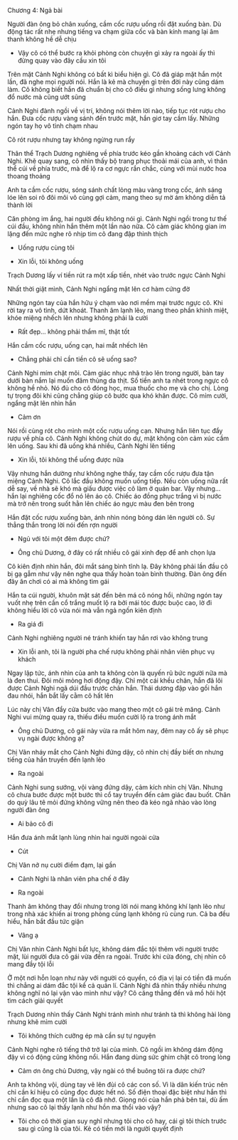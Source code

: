 




Chương 4: Ngả bài

Người đàn ông bỏ chân xuống, cầm cốc rượu uống rồi đặt xuống bàn. Dù động tác rất nhẹ nhưng tiếng va chạm giữa cốc và bàn kính mang lại âm thanh không hề dễ chịu

- Vậy cô có thể bước ra khỏi phòng còn chuyện gì xảy ra ngoài ấy thì đừng quay vào đây cầu xin tôi

Trên mặt Cảnh Nghi không có bất kì biểu hiện gì. Cô đã giáp mặt hắn một lần, đã nghe mọi người nói. Hắn là kẻ mà chuyện gì trên đời này cũng dám làm. Cô không biết hắn đã chuẩn bị cho cô điều gì nhưng sống lưng không đổ nước mà cũng ướt sũng

Cảnh Nghi đành ngồi về vị trí, không nói thêm lời nào, tiếp tục rót rượu cho hắn. Đưa cốc rượu vàng sánh đến trước mặt, hắn giơ tay cầm lấy. Những ngón tay họ vô tình chạm nhau

Cô rót rượu nhưng tay không ngừng run rẩy

Thân thể Trạch Dương nghiêng về phía trước kéo gần khoảng cách với Cảnh Nghi. Khẽ quay sang, cô nhìn thấy bộ trang phục thoải mái của anh, vì thân thể cúi về phía trước, mà để lộ ra cơ ngực rắn chắc, cùng với mùi nước hoa thoang thoảng

Anh ta cầm cốc rượu, sóng sánh chất lỏng màu vàng trong cốc, ánh sáng lóe lên soi rõ đôi môi vô cùng gợi cảm, mang theo sự mờ ám không diễn tả thành lời

Căn phòng im ắng, hai người đều không nói gì. Cảnh Nghi ngồi trong tư thế cúi đầu, không nhìn hắn thêm một lần nào nữa. Cô cảm giác không gian im lặng đến mức nghe rõ nhịp tim cô đang đập thình thịch

- Uống rượu cùng tôi

- Xin lỗi, tôi không uống

Trạch Dương lấy ví tiền rút ra một xấp tiền, nhét vào trước ngực Cảnh Nghi

Nhất thời giật mình, Cảnh Nghi ngẩng mặt lên cơ hàm cứng đờ

Những ngón tay của hắn hữu ý chạm vào nơi mềm mại trước ngực cô. Khi rời tay ra vô tình, dứt khoát. Thanh âm lạnh lẽo, mang theo phần khinh miệt, khóe miệng nhếch lên nhưng không phải là cười

- Rất đẹp... không phải thẩm mĩ, thật tốt

Hắn cầm cốc rượu, uống cạn, hai mắt nhếch lên

- Chẳng phải chỉ cần tiền cô sẽ uống sao?

Cảnh Nghi mím chặt môi. Cảm giác nhục nhã trào lên trong người, bàn tay dưới bàn nắm lại muốn đâm thủng da thịt. Số tiền anh ta nhét trong ngực cô không hề nhỏ. Nó đủ cho cô đóng học, mua thuốc cho mẹ và cho chị. Lòng tự trọng đôi khi cũng chẳng giúp cô bước qua khó khăn được. Cô mỉm cười, ngẩng mặt lên nhìn hắn

- Cảm ơn

Nói rồi cùng rót cho mình một cốc rượu uống cạn. Nhưng hắn liên tục đẩy rượu về phía cô. Cảnh Nghi không chút do dự, mặt không còn cảm xúc cầm lên uống. Sau khi đã uống khá nhiều, Cảnh Nghi lên tiếng

- Xin lỗi, tôi không thể uống được nữa

Vậy nhưng hắn dường như không nghe thấy, tay cầm cốc rượu đưa tận miệng Cảnh Nghi. Cô lắc đầu không muốn uống tiếp. Nếu còn uống nữa rất dễ say, về nhà sẽ khó mà giấu được việc cô làm ở quán bar. Vậy nhưng... hắn lại nghiêng cốc đổ nó lên áo cô. Chiếc áo đồng phục trắng vì bị nước mà trở nên trong suốt hằn lên chiếc áo ngực màu đen bên trong

Hắn đặt cốc rượu xuống bàn, ánh nhìn nóng bỏng dán lên người cô. Sự thẳng thắn trong lời nói đến rợn người

- Ngủ với tôi một đêm được chứ?

- Ông chủ Dương, ở đây có rất nhiều cô gái xinh đẹp để anh chọn lựa

Cô kiên định nhìn hắn, đôi mắt sáng bình tĩnh lạ. Đây không phải lần đầu cô bị gạ gẫm như vậy nên nghe qua thấy hoàn toàn bình thường. Đàn ông đến đây ăn chơi có ai mà không tìm gái

Hắn ta cúi người, khuôn mặt sát đến bên má cô nóng hổi, những ngón tay vuốt nhẹ trên cần cổ trắng muốt lộ ra bởi mái tóc được buộc cao, lờ đi không hiểu lời cô vừa nói mà vẫn ngả ngốn kiên định

- Ra giá đi

Cảnh Nghi nghiêng người né tránh khiến tay hắn rơi vào không trung

- Xin lỗi anh, tôi là người pha chế rượu không phải nhân viên phục vụ khách

Ngay lập tức, ánh nhìn của anh ta không còn là quyến rũ bức người nữa mà là đen thui. Đôi môi mỏng hơi động đậy. Chỉ một cái khều chân, hắn đã lôi được Cảnh Nghi ngã dúi đầu trước chân hắn. Thái dương đập vào gối hắn đau nhói, hắn bắt lấy cằm cô hất lên

Lúc này chị Vân đẩy cửa bước vào mang theo một cô gái trẻ măng. Cảnh Nghi vui mừng quay ra, thiếu điều muốn cười lộ ra trong ánh mắt

- Ông chủ Dương, cô gái này vừa ra mắt hôm nay, đêm nay cô ấy sẽ phục vụ ngài được không ạ?

Chị Vân nháy mắt cho Cảnh Nghi đứng dậy, cô nhìn chị đầy biết ơn nhưng tiếng của hắn truyền đến lạnh lẽo

- Ra ngoài

Cảnh Nghi sung sướng, vội vàng đứng dậy, cảm kích nhìn chị Vân. Nhưng cô chưa bước được một bước thì cổ tay truyền đến cảm giác đau buốt. Chân do quỳ lâu tê mỏi đứng không vững nên theo đà kéo ngã nhào vào lòng người đàn ông

- Ai bảo cô đi

Hắn đưa ánh mắt lạnh lùng nhìn hai người ngoài cửa

- Cút

Chị Vân nở nụ cười điềm đạm, lại gần

- Cảnh Nghi là nhân viên pha chế ở đây

- Ra ngoài

Thanh âm không thay đổi nhưng trong lời nói mang không khí lạnh lẽo như trong nhà xác khiến ai trong phòng cũng lạnh không rủ cùng run. Cả ba đều hiểu, hắn bắt đầu tức giận

- Vâng ạ

Chị Vân nhìn Cảnh Nghi bất lực, không dám đắc tội thêm với người trước mặt, lùi người đưa cô gái vừa đến ra ngoài. Trước khi cửa đóng, chị nhìn cô mang đầy tội lỗi

Ở một nơi hỗn loạn như này với người có quyền, có địa vị lại có tiền đã muốn thì chẳng ai dám đắc tội kể cả quản lí. Cảnh Nghi đã nhìn thấy nhiều nhưng không nghĩ nó lại vận vào mình như vậy? Cô căng thẳng đến vã mồ hôi hột tìm cách giải quyết

Trạch Dương nhìn thấy Cảnh Nghi tránh mình như tránh tà thì không hài lòng nhưng khẽ mỉm cười

- Tôi không thích cưỡng ép mà cần sự tự nguyện

Cảnh Nghi nghe rõ tiếng thở trở lại của mình. Cô ngồi im không dám động đậy vì có động cũng không nổi. Hắn đang dùng sức ghim chặt cô trong lòng

- Cảm ơn ông chủ Dương, vậy ngài có thể buông tôi ra được chứ?

Anh ta không vội, dùng tay vẽ lên đùi cô các con số. Vì là dân kiến trúc nên chỉ cần kí hiệu cô cũng đọc được hết nó. Số điện thoại đặc biệt như hắn thì chỉ cần đọc qua một lần là cô đã nhớ. Giọng nói của hắn phả bên tai, dù ấm nhưng sao cô lại thấy lạnh như hồn ma thổi vào vậy?

- Tôi cho cô thời gian suy nghĩ nhưng tôi cho cô hay, cái gì tôi thích trước sau gì cũng là của tôi. Kẻ có tiền mới là người quyết định




